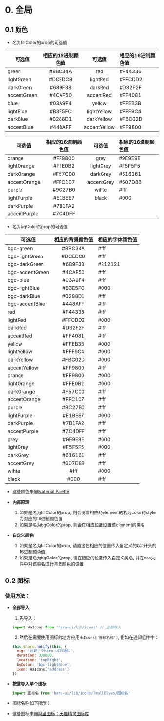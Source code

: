 # 0. 全局

## 0.1 颜色

- 名为fillColor的prop的可选值

|可选值  |相应的16进制颜色值|可选值  |相应的16进制颜色值|
|-------|:--------:|:--------:|:--------|
|green|#8BC34A|red|#F44336|
|lightGreen|#DCEDC8|lightRed|#FFCDD2|
|darkGreen|#689F38|darkRed|#D32F2F|
|accentGreen|#4CAF50|accentRed|#FF4081|
|blue|#03A9F4|yellow|#FFEB3B|
|lightBlue|#B3E5FC|lightYellow|#FFF9C4|
|darkBlue|#0288D1|darkYellow|#FBC02D|
|accentBlue|#448AFF|accentYellow|#FF9800|

|可选值  |相应的16进制颜色值|可选值  |相应的16进制颜色值|
|-------|:--------:|:--------:|:--------|
|orange|#FF9800|grey|#9E9E9E|
|lightOrange|#FFE0B2|lightGrey|#F5F5F5|
|darkOrange|#F57C00|darkGrey|#616161|
|accentOrange|#FFC107|accentGrey|#607D8B|
|purple|#9C27B0|wihte|#fff|
|lightPurple|#E1BEE7|black|#000|
|darkPurple|#7B1FA2|
|accentPurple|#7C4DFF|

- 名为bgColor的prop的可选值

|可选值  |相应的背景颜色值|相应的字体颜色值|
|-------|:--------:|:--------|
|bgc-green|#8BC34A|#fff|
|bgc-lightGreen|#DCEDC8|#fff|
|bgc-darkGreen|#689F38|#212121|
|bgc-accentGreen|#4CAF50|#fff|
|bgc-blue|#03A9F4|#fff|
|bgc-lightBlue|#B3E5FC|#000|
|bgc-darkBlue|#0288D1|#fff|
|bgc-accentBlue|#448AFF|#fff|
|red|#F44336|#fff|
|lightRed|#FFCDD2|#000|
|darkRed|#D32F2F|#fff|
|accentRed|#FF4081|#fff|
|yellow|#FFEB3B|#000|
|lightYellow|#FFF9C4|#000|
|darkYellow|#FBC02D|#000|
|accentYellow|#FF9800|#fff|
|orange|#FF9800|#000|
|lightOrange|#FFE0B2|#000|
|darkOrange|#F57C00|#fff|
|accentOrange|#FFC107|#fff|
|purple|#9C27B0|#fff|
|lightPurple|#E1BEE7|#000|
|darkPurple|#7B1FA2|#fff|
|accentPurple|#7C4DFF|#fff|
|grey|#9E9E9E|#000|
|lightGrey|#F5F5F5|#000|
|darkGrey|#616161|#fff|
|accentGrey|#607D8B|#fff|
|wihte|#fff|#000|
|black|#000|#fff|


- 这些颜色来自[Material Palette](https://www.materialpalette.com)

- **内部原理**
  
  1. 如果是名为fillColor的prop, 则会设置相应的element的名为color的style为对应的16进制颜色值
  2. 如果是名为bgColor的prop, 则会在相应位置设置该element的类名

- **自定义颜色**

  1. 如果是名为fillColor的prop, 请直接在相应的位置传入自定义的以#开头的16进制颜色值
  2. 如果是名为bgColor的prop, 请在相应的位置传入自定义类名, 并在css文件中对该类名进行背景颜色的设置

## 0.2 图标

### 使用方法：

- **全部导入**

  1. 先导入：

  ```js
  import HaIcons from 'haru-ui/lib/icons' // 全部导入
  ```

  2. 然后在需要使用图标的地方应用`HaIcons['图标名称']`, 例如在通知组件中：

  ```js {6}
  this.$haru.notify(this, {
    msg: '这是一个haru UI的通知',
    duration: 300000,
    location: 'topRight',
    bgColor: 'bgc-lightBlue',
    icon: HaIcons['address']
  })
  ```
- **按需导入单个图标**

  ```js
  import 图标名 from 'haru-ui/lib/icons/TmallElves/图标名'
  ```


- 图标名称如下所示：

<doc-result height="800px">
  <ha-icons></ha-icons>
</doc-result>


- 这些图标来自[阿里图标：天猫精灵图标库](https://www.iconfont.cn/collections/detail?spm=a313x.7781069.1998910419.de12df413&cid=15640)